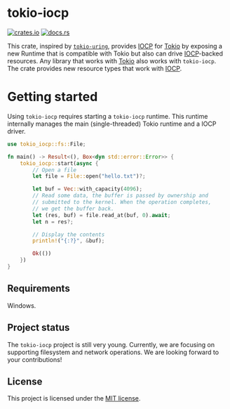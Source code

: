 # tokio-iocp

[![crates.io](https://img.shields.io/crates/v/tokio-iocp)](https://crates.io/crates/tokio-iocp)
[![docs.rs](https://img.shields.io/badge/docs.rs-tokio--iocp-latest)](https://docs.rs/tokio-iocp)

This crate, inspired by [`tokio-uring`], provides [IOCP] for [Tokio] by exposing a new Runtime that is
compatible with Tokio but also can drive [IOCP]-backed resources. Any
library that works with [Tokio] also works with `tokio-iocp`. The crate
provides new resource types that work with [IOCP].

[IOCP]: https://docs.microsoft.com/en-us/windows/win32/fileio/i-o-completion-ports
[Tokio]: https://github.com/tokio-rs/tokio
[`tokio-uring`]: https://github.com/tokio-rs/tokio-uring

# Getting started

Using `tokio-iocp` requires starting a `tokio-iocp` runtime. This
runtime internally manages the main (single-threaded) Tokio runtime and a IOCP driver.

```rust
use tokio_iocp::fs::File;

fn main() -> Result<(), Box<dyn std::error::Error>> {
    tokio_iocp::start(async {
        // Open a file
        let file = File::open("hello.txt")?;

        let buf = Vec::with_capacity(4096);
        // Read some data, the buffer is passed by ownership and
        // submitted to the kernel. When the operation completes,
        // we get the buffer back.
        let (res, buf) = file.read_at(buf, 0).await;
        let n = res?;

        // Display the contents
        println!("{:?}", &buf);

        Ok(())
    })
}
```
## Requirements
Windows.
 
## Project status

The `tokio-iocp` project is still very young. Currently, we are focusing on
supporting filesystem and network operations. We are looking forward to your contributions!

## License

This project is licensed under the [MIT license].

[MIT license]: LICENSE
